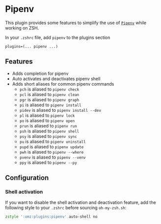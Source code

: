 # Pipenv

This plugin provides some features to simplify the use of
[`Pipenv`](HTTPS://pipenv.pypa.io/) while working on ZSH.

In your `.zshrc` file, add `pipenv` to the plugins section

```
plugins=(... pipenv ...)
```

## Features

-   Adds completion for pipenv
-   Auto activates and deactivates pipenv shell
-   Adds short aliases for common pipenv commands
    -   `pch` is aliased to `pipenv check`
    -   `pcl` is aliased to `pipenv clean`
    -   `pgr` is aliased to `pipenv graph`
    -   `pi` is aliased to `pipenv install`
    -   `pidev` is aliased to `pipenv install --dev`
    -   `pl` is aliased to `pipenv lock`
    -   `po` is aliased to `pipenv open`
    -   `prun` is aliased to `pipenv run`
    -   `psh` is aliased to `pipenv shell`
    -   `psy` is aliased to `pipenv sync`
    -   `pu` is aliased to `pipenv uninstall`
    -   `pupd` is aliased to `pipenv update`
    -   `pwh` is aliased to `pipenv --where`
    -   `pvenv` is aliased to `pipenv --venv`
    -   `ppy` is aliased to `pipenv --py`

## Configuration

### Shell activation

If you want to disable the shell activation and deactivation feature, add the
following style to your `.zshrc` before sourcing `oh-my-zsh.sh`:

```zsh
zstyle ':omz:plugins:pipenv' auto-shell no
```
